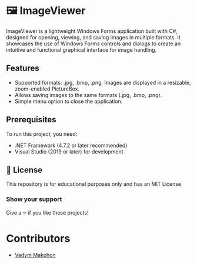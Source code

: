 # 🖼️ ImageViewer
ImageViewer is a lightweight Windows Forms application built with C#, designed for opening, viewing, and saving images in multiple formats. It showcases the use of Windows Forms controls and dialogs to create an intuitive and functional graphical interface for image handling.

## Features
- Supported formats: .jpg, .bmp, .png. Images are displayed in a resizable, zoom-enabled PictureBox.
- Allows saving images to the same formats (.jpg, .bmp, .png).
- Simple menu option to close the application.

## Prerequisites
To run this project, you need:
- .NET Framework (4.7.2 or later recommended)
- Visual Studio (2019 or later) for development

## 📜 License

This repository is for educational purposes only and has an MIT License

### Show your support

Give a ⭐ if you like these projects!

# Contributors

- [Vadym Makohon](https://github.com/VadymMakohon)
